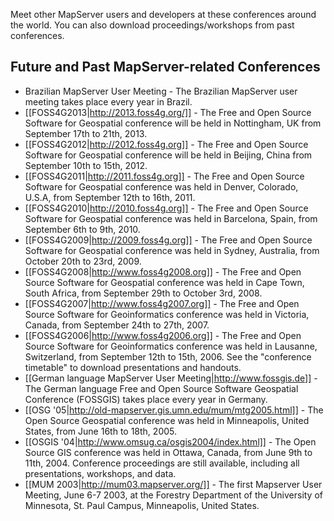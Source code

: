 Meet other MapServer users and developers at these conferences around the world. You can also download proceedings/workshops from past conferences.

## Future and Past MapServer-related Conferences

* Brazilian MapServer User Meeting - The Brazilian MapServer user meeting takes place every year in Brazil.
* [[FOSS4G2013|http://2013.foss4g.org/]] - The Free and Open Source Software for Geospatial conference will be held in Nottingham, UK from September 17th to 21th, 2013.
* [[FOSS4G2012|http://2012.foss4g.org]] - The Free and Open Source Software for Geospatial conference will be held in Beijing, China from September 10th
    to 15th, 2012.  
* [[FOSS4G2011|http://2011.foss4g.org]] - The Free and Open Source Software for Geospatial conference was held in Denver, Colorado, U.S.A, from September 12th
    to 16th, 2011.  
* [[FOSS4G2010|http://2010.foss4g.org]] - The Free and Open Source Software for Geospatial conference was held in Barcelona, Spain, from September 6th to 9th, 2010.  
* [[FOSS4G2009|http://2009.foss4g.org]] - The Free and Open Source Software for Geospatial conference was held in Sydney, Australia, from October 20th to 23rd, 2009.   
* [[FOSS4G2008|http://www.foss4g2008.org]] - The Free and Open Source Software for Geospatial conference was held in Cape Town, South Africa, from September 29th to October 3rd, 2008. 
* [[FOSS4G2007|http://www.foss4g2007.org]] - The Free and Open Source Software for Geoinformatics conference was held in Victoria, Canada, from September 24th to 27th, 2007. 
* [[FOSS4G2006|http://www.foss4g2006.org]] - The Free and Open Source Software for Geoinformatics conference was held in Lausanne, Switzerland, from September 12th to 15th, 2006. See the "conference timetable" to download presentations and handouts. 
* [[German language MapServer User Meeting|http://www.fossgis.de]] - The German language Free and Open Source Software Geospatial Conference (FOSSGIS) takes place every year in Germany.
* [[OSG '05|http://old-mapserver.gis.umn.edu/mum/mtg2005.html]] - The Open Source Geospatial conference was held in Minneapolis, United States, from June 16th to 18th, 2005. 
* [[OSGIS '04|http://www.omsug.ca/osgis2004/index.html]] - The Open Source GIS conference was held in Ottawa, Canada, from June 9th to 11th, 2004. Conference proceedings are still available, including all presentations, workshops, and data. 
* [[MUM 2003|http://mum03.mapserver.org/]] - The first Mapserver User Meeting, June 6-7 2003, at the Forestry Department of the University of Minnesota, St.
     Paul Campus, Minneapolis, United States.
